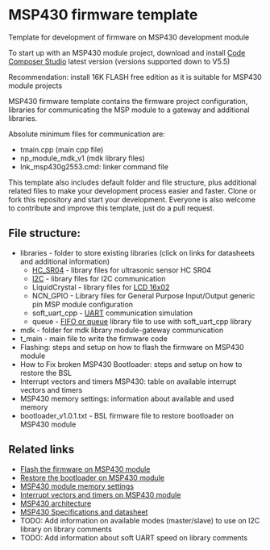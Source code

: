 # MSP430 firmware template
Template for development of firmware on MSP430 development module

To start up with an MSP430 module project, download and install [Code Composer Studio](http://processors.wiki.ti.com/index.php/Download_CCS) latest version (versions supported down to V5.5)

Recommendation: install 16K FLASH free edition as it is suitable for MSP430 module projects

MSP430 firmware template contains the firmware project configuration, libraries for communicating the MSP module to a gateway and additional libraries.

Absolute minimum files for communication are:

- tmain.cpp (main cpp file)
- np_module_mdk_v1 (mdk library files)
- lnk_msp430g2553.cmd: linker command file

This template also includes default folder and file structure, plus additional related files to make your development process easier and faster. Clone or fork this repository and start your development. Everyone is also welcome to contribute and improve this template, just do a pull request.

## File structure:

- libraries - folder to store existing libraries (click on links for datasheets and additional information)
    - [HC_SR04](https://cdn.sparkfun.com/datasheets/Sensors/Proximity/HCSR04.pdf) - library files for ultrasonic sensor HC SR04
    - [I2C](https://learn.sparkfun.com/tutorials/i2c) - library files for I2C communication
    - LiquidCrystal - library files for [LCD 16x02](https://www.sparkfun.com/datasheets/LCD/ADM1602K-NSW-FBS-3.3v.pdf)
    - NCN_GPIO - Library files for General Purpose Input/Output generic pin MSP module configuration
    - soft_uart_cpp - [UART](http://www.simplyembedded.org/tutorials/msp430-uart/) communication simulation
    - queue - [FIFO or queue](http://www.simplyembedded.org/tutorials/interrupt-free-ring-buffer/) library file to use with soft_uart_cpp library
- mdk - folder for mdk library module-gateway communication
- t_main - main file to write the firmware code
- Flashing: steps and setup on how to flash the firmware on MSP430 module
- How to Fix broken MSP430 Bootloader: steps and setup on how to restore the BSL 
- Interrupt vectors and timers MSP430: table on available interrupt vectors and timers 
- MSP430 memory settings: information about available and used memory
- bootloader_v1.0.1.txt - BSL firmware file to restore bootloader on MSP430 module

## Related links 
- [Flash the firmware on MSP430 module](https://github.com/nexpaq/msp430-firmware-template/blob/master/Flashing.md)
- [Restore the bootloader on MSP430 module](https://github.com/nexpaq/msp430-firmware-template/blob/master/restorebootloader.md)
- [MSP430 module memory settings](https://github.com/nexpaq/msp430-firmware-template/blob/master/MSP430%20memory%20settings%20.md) 
- [Interrupt vectors and timers on MSP430 module](https://github.com/nexpaq/msp430-firmware-template/blob/master/Interrupt%20vectors%20and%20timers%20msp430.md)
- [MSP430 architecture](http://www.simplyembedded.org/tutorials/msp430-architecture/)
- [MSP430 Specifications and datasheet](http://www.ti.com/lit/ds/symlink/msp430g2253.pdf)
- TODO: Add information on available modes (master/slave) to use on I2C library on library comments
- TODO: Add information about soft UART speed on library comments 






